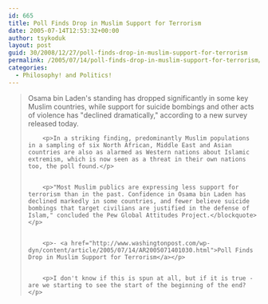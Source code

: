 ```yaml
---
id: 665
title: Poll Finds Drop in Muslim Support for Terrorism
date: 2005-07-14T12:53:32+00:00
author: tsykoduk
layout: post
guid: 30/2008/12/27/poll-finds-drop-in-muslim-support-for-terrorism
permalink: /2005/07/14/poll-finds-drop-in-muslim-support-for-terrorism/
categories:
  - Philosophy! and Politics!
---
```

<blockquote>Osama bin Laden's standing has dropped significantly in some key Muslim countries, while support for suicide bombings and other acts of violence has "declined dramatically," according to a new survey released today.

		<p>In a striking finding, predominantly Muslim populations in a sampling of six North African, Middle East and Asian countries are also as alarmed as Western nations about Islamic extremism, which is now seen as a threat in their own nations too, the poll found.</p>


		<p>"Most Muslim publics are expressing less support for terrorism than in the past. Confidence in Osama bin Laden has declined markedly in some countries, and fewer believe suicide bombings that target civilians are justified in the defense of Islam," concluded the Pew Global Attitudes Project.</blockquote></p>


		<p>- <a href="http://www.washingtonpost.com/wp-dyn/content/article/2005/07/14/AR2005071401030.html">Poll Finds Drop in Muslim Support for Terrorism</a></p>


		<p>I don't know if this is spun at all, but if it is true - are we starting to see the start of the beginning of the end?</p>